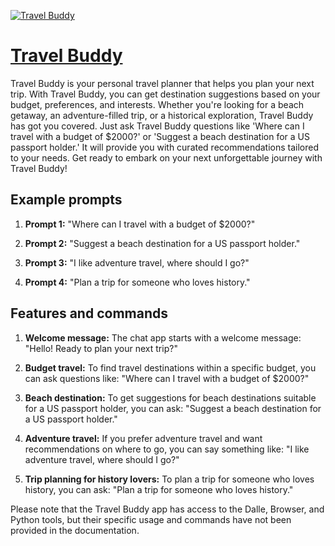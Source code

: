[![Travel Buddy](https://files.oaiusercontent.com/file-D3vqRaokRKavvetPx8mFuwVi?se=2123-10-16T21%3A49%3A11Z&sp=r&sv=2021-08-06&sr=b&rscc=max-age%3D31536000%2C%20immutable&rscd=attachment%3B%20filename%3D13a99db3-822c-4949-a148-912794bd7d76.png&sig=ycclGJ7PWuJCXDSUVgluvudzxQqT%2BnpN28v3uKRbE1w%3D)](https://chat.openai.com/g/g-xwdDJga0f-travel-buddy)

# [Travel Buddy](https://chat.openai.com/g/g-xwdDJga0f-travel-buddy)

Travel Buddy is your personal travel planner that helps you plan your next trip. With Travel Buddy, you can get destination suggestions based on your budget, preferences, and interests. Whether you're looking for a beach getaway, an adventure-filled trip, or a historical exploration, Travel Buddy has got you covered. Just ask Travel Buddy questions like 'Where can I travel with a budget of $2000?' or 'Suggest a beach destination for a US passport holder.' It will provide you with curated recommendations tailored to your needs. Get ready to embark on your next unforgettable journey with Travel Buddy!

## Example prompts

1. **Prompt 1:** "Where can I travel with a budget of $2000?"

2. **Prompt 2:** "Suggest a beach destination for a US passport holder."

3. **Prompt 3:** "I like adventure travel, where should I go?"

4. **Prompt 4:** "Plan a trip for someone who loves history."

## Features and commands

1. **Welcome message:** The chat app starts with a welcome message: "Hello! Ready to plan your next trip?"

2. **Budget travel:** To find travel destinations within a specific budget, you can ask questions like: "Where can I travel with a budget of $2000?"

3. **Beach destination:** To get suggestions for beach destinations suitable for a US passport holder, you can ask: "Suggest a beach destination for a US passport holder."

4. **Adventure travel:** If you prefer adventure travel and want recommendations on where to go, you can say something like: "I like adventure travel, where should I go?"

5. **Trip planning for history lovers:** To plan a trip for someone who loves history, you can ask: "Plan a trip for someone who loves history."

Please note that the Travel Buddy app has access to the Dalle, Browser, and Python tools, but their specific usage and commands have not been provided in the documentation.
